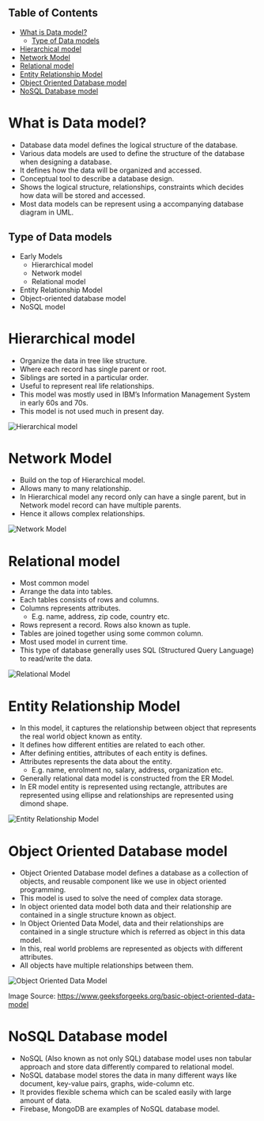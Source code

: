 ## Table of Contents

- [What is Data model?](#what-is-data-model-)
  * [Type of Data models](#type-of-data-models)
- [Hierarchical model](#hierarchical-model)
- [Network Model](#network-model)
- [Relational model](#relational-model)
- [Entity Relationship Model](#entity-relationship-model)
- [Object Oriented Database model](#object-oriented-database-model)
- [NoSQL Database model](#nosql-database-model)

# What is Data model?

- Database data model defines the logical structure of the database.
- Various data models are used to define the structure of the database when designing a database.
- It defines how the data will be organized and accessed.
- Conceptual tool to describe a database design.
- Shows the logical structure, relationships, constraints which decides how data will be stored and accessed.
- Most data models can be represent using a accompanying database diagram in UML.

## Type of Data models

- Early Models
  - Hierarchical model
  - Network model
  - Relational model
- Entity Relationship Model
- Object-oriented database model
- NoSQL model

# Hierarchical model

- Organize the data in tree like structure.
- Where each record has single parent or root.
- Siblings are sorted in a particular order.
- Useful to represent real life relationships.
- This model was mostly used in IBM’s Information Management System in early 60s and 70s.
- This model is not used much in present day.

![Hierarchical model](https://user-images.githubusercontent.com/4832630/127729717-404dea84-9181-40b5-9b23-7d928ef04bc5.png)

# Network Model

- Build on the top of Hierarchical model.
- Allows many to many relationship.
- In Hierarchical model any record only can have a single parent, but in Network model record can have multiple parents.
- Hence it allows complex relationships. 

![Network Model](https://user-images.githubusercontent.com/4832630/127729746-8785f58b-3e17-4709-afa5-b29295f5ad44.png)

# Relational model

- Most common model
- Arrange the data into tables.
- Each tables consists of rows and columns.
- Columns represents attributes.
  - E.g. name, address, zip code, country etc.
- Rows represent a record. Rows also known as tuple.
- Tables are joined together using some common column.
- Most used model in current time.
- This type of database generally uses SQL (Structured Query Language) to read/write the data.

![Relational Model](https://user-images.githubusercontent.com/4832630/127729884-dd2c4009-775d-4b6e-a20d-fcf62aa6f81c.png)

# Entity Relationship Model

- In this model, it captures the relationship between object that represents the real world object known as entity.
- It defines how different entities are related to each other.
- After defining entities, attributes of each entity is defines.
- Attributes represents the data about the entity.
  - E.g. name, enrolment no, salary, address, organization etc.
- Generally relational data model is constructed from the ER Model.
- In ER model entity is represented using rectangle, attributes are represented using ellipse and relationships are represented using dimond shape.

![Entity Relationship Model](https://user-images.githubusercontent.com/4832630/127729944-ac4eff33-cc75-45f0-b1ad-9cb47b245663.png)

# Object Oriented Database model

- Object Oriented Database model defines a database as a collection of objects, and reusable component like we use in object oriented programming.
- This model is used to solve the need of complex data storage.
- In object oriented data model both data and their relationship are contained in a single structure known as object.
- In Object Oriented Data Model, data and their relationships are contained in a single structure which is referred as object in this data model. 
- In this, real world problems are represented as objects with different attributes. 
- All objects have multiple relationships between them.

![Object Oriented Data Model](https://user-images.githubusercontent.com/4832630/127730078-37c66a52-3222-424a-920d-21a7933bf965.png)

Image Source: https://www.geeksforgeeks.org/basic-object-oriented-data-model

# NoSQL Database model

- NoSQL (Also known as not only SQL) database model uses non tabular approach and store data differently compared to relational model.
- NoSQL database model stores the data in many different ways like document, key-value pairs, graphs, wide-column etc.
- It provides flexible schema which can be scaled easily with large amount of data.
- Firebase, MongoDB are examples of NoSQL database model.





